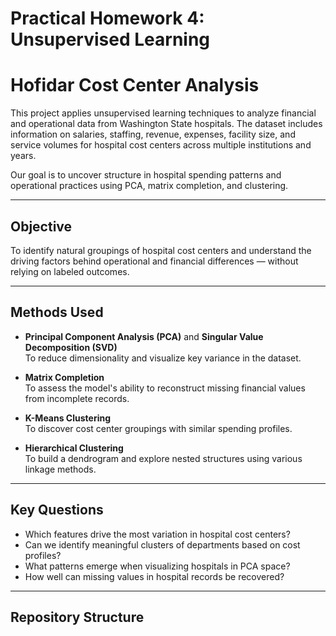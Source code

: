 # Practical Homework 4: Unsupervised Learning

# Hofidar Cost Center Analysis

This project applies unsupervised learning techniques to analyze financial and operational data from Washington State hospitals. The dataset includes information on salaries, staffing, revenue, expenses, facility size, and service volumes for hospital cost centers across multiple institutions and years.

Our goal is to uncover structure in hospital spending patterns and operational practices using PCA, matrix completion, and clustering.

---

## Objective

To identify natural groupings of hospital cost centers and understand the driving factors behind operational and financial differences — without relying on labeled outcomes.

---

## Methods Used

- **Principal Component Analysis (PCA)** and **Singular Value Decomposition (SVD)**  
  To reduce dimensionality and visualize key variance in the dataset.

- **Matrix Completion**  
  To assess the model's ability to reconstruct missing financial values from incomplete records.

- **K-Means Clustering**  
  To discover cost center groupings with similar spending profiles.

- **Hierarchical Clustering**  
  To build a dendrogram and explore nested structures using various linkage methods.

---

## Key Questions

- Which features drive the most variation in hospital cost centers?
- Can we identify meaningful clusters of departments based on cost profiles?
- What patterns emerge when visualizing hospitals in PCA space?
- How well can missing values in hospital records be recovered?

---

## Repository Structure
